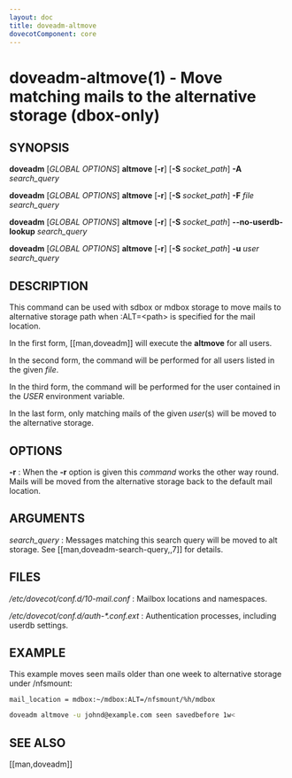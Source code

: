 ```yaml
---
layout: doc
title: doveadm-altmove
dovecotComponent: core
---
```


# doveadm-altmove(1) - Move matching mails to the alternative storage (dbox-only)

## SYNOPSIS

**doveadm** [*GLOBAL OPTIONS*] **altmove** [**-r**] [**-S** *socket_path*] **-A** *search_query*

**doveadm** [*GLOBAL OPTIONS*] **altmove** [**-r**] [**-S** *socket_path*] **-F** *file search_query*

**doveadm** [*GLOBAL OPTIONS*] **altmove** [**-r**] [**-S** *socket_path*] **\-\-no-userdb-lookup** *search_query*

**doveadm** [*GLOBAL OPTIONS*] **altmove** [**-r**] [**-S** *socket_path*] **-u** *user search_query*

## DESCRIPTION

This command can be used with sdbox or mdbox storage to move mails to
alternative storage path when :ALT=\<path\> is specified for the mail
location.

In the first form, [[man,doveadm]] will execute the **altmove** for all users.

In the second form, the command will be performed for all users listed in
the given *file*.

In the third form, the command will be performed for the user contained in the
*USER* environment variable.

In the last form, only matching mails of the given *user*(s) will be
moved to the alternative storage.

<!-- @include: global-options.inc -->

## OPTIONS

<!-- @include: option-A.inc -->

<!-- @include: option-F-file.inc -->

<!-- @include: option-no-userdb-lookup.inc -->

**-r**
:   When the **-r** option is given this *command* works the other way
    round. Mails will be moved from the alternative storage back to the
    default mail location.

<!-- @include: option-S-socket.inc -->

<!-- @include: option-u-user.inc -->

## ARGUMENTS

*search_query*
:   Messages matching this search query will be moved to alt storage. See
    [[man,doveadm-search-query,,7]] for details.

## FILES

*/etc/dovecot/conf.d/10-mail.conf*
:   Mailbox locations and namespaces.

*/etc/dovecot/conf.d/auth-\*.conf.ext*
:   Authentication processes, including userdb settings.

## EXAMPLE

This example moves seen mails older than one week to alternative
storage under /nfsmount:

```
mail_location = mdbox:~/mdbox:ALT=/nfsmount/%h/mdbox
```

```sh
doveadm altmove -u johnd@example.com seen savedbefore 1w<
```

<!-- @include: reporting-bugs.inc -->

## SEE ALSO

[[man,doveadm]]
